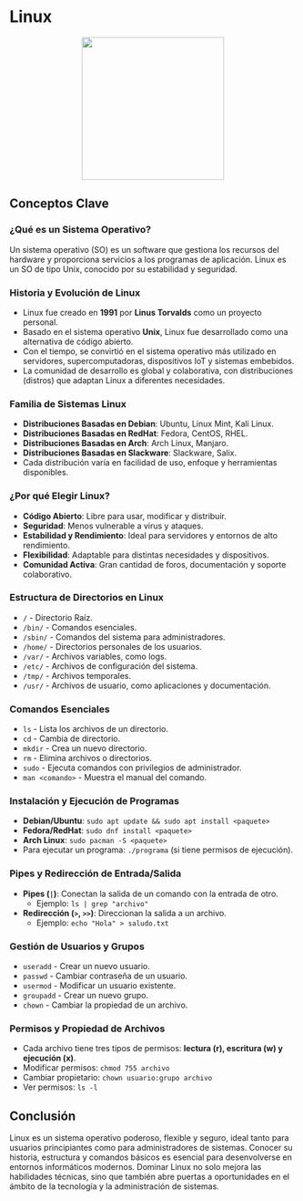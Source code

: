 # Linux

<p align="center"><img src ="../images/linux.png" width="250"/></p>


## Conceptos Clave

### ¿Qué es un Sistema Operativo?
Un sistema operativo (SO) es un software que gestiona los recursos del hardware y proporciona servicios a los programas de aplicación. Linux es un SO de tipo Unix, conocido por su estabilidad y seguridad.

### Historia y Evolución de Linux
- Linux fue creado en **1991** por **Linus Torvalds** como un proyecto personal.
- Basado en el sistema operativo **Unix**, Linux fue desarrollado como una alternativa de código abierto.
- Con el tiempo, se convirtió en el sistema operativo más utilizado en servidores, supercomputadoras, dispositivos IoT y sistemas embebidos.
- La comunidad de desarrollo es global y colaborativa, con distribuciones (distros) que adaptan Linux a diferentes necesidades.

### Familia de Sistemas Linux
- **Distribuciones Basadas en Debian**: Ubuntu, Linux Mint, Kali Linux.
- **Distribuciones Basadas en RedHat**: Fedora, CentOS, RHEL.
- **Distribuciones Basadas en Arch**: Arch Linux, Manjaro.
- **Distribuciones Basadas en Slackware**: Slackware, Salix.
- Cada distribución varía en facilidad de uso, enfoque y herramientas disponibles.

### ¿Por qué Elegir Linux?
- **Código Abierto**: Libre para usar, modificar y distribuir.
- **Seguridad**: Menos vulnerable a virus y ataques.
- **Estabilidad y Rendimiento**: Ideal para servidores y entornos de alto rendimiento.
- **Flexibilidad**: Adaptable para distintas necesidades y dispositivos.
- **Comunidad Activa**: Gran cantidad de foros, documentación y soporte colaborativo.

### Estructura de Directorios en Linux
- `/` - Directorio Raíz.
- `/bin/` - Comandos esenciales.
- `/sbin/` - Comandos del sistema para administradores.
- `/home/` - Directorios personales de los usuarios.
- `/var/` - Archivos variables, como logs.
- `/etc/` - Archivos de configuración del sistema.
- `/tmp/` - Archivos temporales.
- `/usr/` - Archivos de usuario, como aplicaciones y documentación.

### Comandos Esenciales
- `ls` - Lista los archivos de un directorio.
- `cd` - Cambia de directorio.
- `mkdir` - Crea un nuevo directorio.
- `rm` - Elimina archivos o directorios.
- `sudo` - Ejecuta comandos con privilegios de administrador.
- `man <comando>` - Muestra el manual del comando.

### Instalación y Ejecución de Programas
- **Debian/Ubuntu**: `sudo apt update && sudo apt install <paquete>`
- **Fedora/RedHat**: `sudo dnf install <paquete>`
- **Arch Linux**: `sudo pacman -S <paquete>`
- Para ejecutar un programa: `./programa` (si tiene permisos de ejecución).

### Pipes y Redirección de Entrada/Salida
- **Pipes (`|`)**: Conectan la salida de un comando con la entrada de otro.
  - Ejemplo: `ls | grep "archivo"`
- **Redirección (`>`, `>>`)**: Direccionan la salida a un archivo.
  - Ejemplo: `echo "Hola" > saludo.txt`

### Gestión de Usuarios y Grupos
- `useradd` - Crear un nuevo usuario.
- `passwd` - Cambiar contraseña de un usuario.
- `usermod` - Modificar un usuario existente.
- `groupadd` - Crear un nuevo grupo.
- `chown` - Cambiar la propiedad de un archivo.

### Permisos y Propiedad de Archivos
- Cada archivo tiene tres tipos de permisos: **lectura (r), escritura (w) y ejecución (x)**.
- Modificar permisos: `chmod 755 archivo`
- Cambiar propietario: `chown usuario:grupo archivo`
- Ver permisos: `ls -l`



## Conclusión
Linux es un sistema operativo poderoso, flexible y seguro, ideal tanto para usuarios principiantes como para administradores de sistemas. Conocer su historia, estructura y comandos básicos es esencial para desenvolverse en entornos informáticos modernos. Dominar Linux no solo mejora las habilidades técnicas, sino que también abre puertas a oportunidades en el ámbito de la tecnología y la administración de sistemas.

